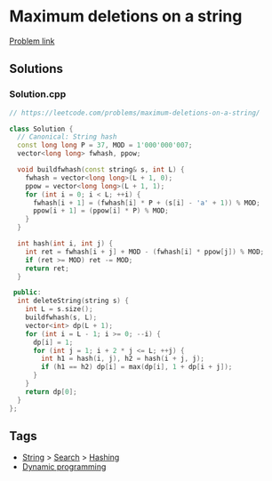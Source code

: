 # Maximum deletions on a string

[Problem link](https://leetcode.com/problems/maximum-deletions-on-a-string/)

## Solutions


### Solution.cpp
```cpp
// https://leetcode.com/problems/maximum-deletions-on-a-string/

class Solution {
  // Canonical: String hash
  const long long P = 37, MOD = 1'000'000'007;
  vector<long long> fwhash, ppow;

  void buildfwhash(const string& s, int L) {
    fwhash = vector<long long>(L + 1, 0);
    ppow = vector<long long>(L + 1, 1);
    for (int i = 0; i < L; ++i) {
      fwhash[i + 1] = (fwhash[i] * P + (s[i] - 'a' + 1)) % MOD;
      ppow[i + 1] = (ppow[i] * P) % MOD;
    }
  }

  int hash(int i, int j) {
    int ret = fwhash[i + j] + MOD - (fwhash[i] * ppow[j]) % MOD;
    if (ret >= MOD) ret -= MOD;
    return ret;
  }

 public:
  int deleteString(string s) {
    int L = s.size();
    buildfwhash(s, L);
    vector<int> dp(L + 1);
    for (int i = L - 1; i >= 0; --i) {
      dp[i] = 1;
      for (int j = 1; i + 2 * j <= L; ++j) {
        int h1 = hash(i, j), h2 = hash(i + j, j);
        if (h1 == h2) dp[i] = max(dp[i], 1 + dp[i + j]);
      }
    }
    return dp[0];
  }
};
```
## Tags

* [String](/Collections/string.md#string) > [Search](/Collections/string.md#search) > [Hashing](/Collections/string.md#hashing)
* [Dynamic programming](/Collections/dynamic-programming.md#dynamic-programming)
